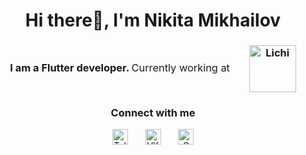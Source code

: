 <h1 align="center">Hi there👋, I'm Nikita Mikhailov</h1>

<h3 align="center">
  <strong>I am a Flutter developer.</strong> 
  <span style="font-weight: normal; margin-right: 20px;">Currently working at</span> 
  <img width="3" />
  <img alt="Lichi" style="width: 75px; vertical-align: middle;" src="https://github.com/user-attachments/assets/3fb92c05-98ed-4b96-80de-a42669629901" />
</h3>

<h3 align="center">Connect with me</h3>

<p align="center" style="margin: 0;">
  <a href="https://t.me/mikhailoffs" target="_blank" ><img alt="Telegram" style="width: 25px; display: inline-block;" src="https://user-images.githubusercontent.com/32201475/195403345-1fdc52ff-8aca-4f0a-9d44-423d98c5396a.svg" /></a>
  <img width="20" />
  <a href="https://vk.com/nmihailov89" target="_blank"><img alt="VK" style="width: 25px; display: inline-block;" src="https://user-images.githubusercontent.com/32201475/195403707-917b58cb-1f85-45c6-909a-6d1e73e3f252.svg" /></a>
  <img width="20" />
  <a href="mailto:n.mikhailov55@gmail.com" target="_blank"><img alt="Gmail" style="width: 25px; display: inline-block;" src="https://user-images.githubusercontent.com/32201475/195403718-9891e113-9ab1-4065-975b-bf26dc64eedc.svg" /></a>
</p>
